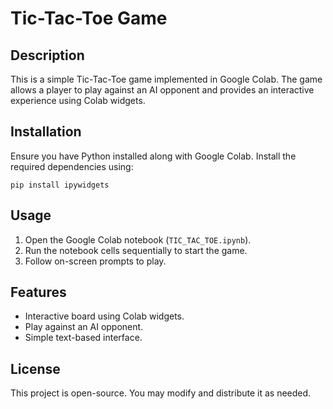 # Tic-Tac-Toe Game

## Description
This is a simple Tic-Tac-Toe game implemented in Google Colab. The game allows a player to play against an AI opponent and provides an interactive experience using Colab widgets.

## Installation
Ensure you have Python installed along with Google Colab. Install the required dependencies using:

```
pip install ipywidgets
```

## Usage
1. Open the Google Colab notebook (`TIC_TAC_TOE.ipynb`).
2. Run the notebook cells sequentially to start the game.
3. Follow on-screen prompts to play.

## Features
- Interactive board using Colab widgets.
- Play against an AI opponent.
- Simple text-based interface.

## License
This project is open-source. You may modify and distribute it as needed.

